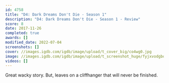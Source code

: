 ```yaml
---
id: 4758
title: "D4: Dark Dreams Don't Die - Season 1"
description: "D4: Dark Dreams Don't Die - Season 1 - Review"
score: 8
date: 2017-11-26
completed: true
awards: []
modified_date: 2022-07-04
screenshots: []
cover: //images.igdb.com/igdb/image/upload/t_cover_big/co4wg0.jpg
image: //images.igdb.com/igdb/image/upload/t_screenshot_huge/fyjxvodgbonbkikux83z.jpg
videos: []
---
```

Great wacky story. But, leaves on a cliffhanger that will never be finished.